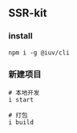 ## SSR-kit

### install

```shell
npm i -g @iuv/cli
```

### 新建项目

```shell
# 本地开发
i start

# 打包
i build
```